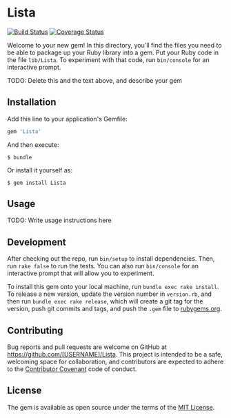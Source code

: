 # Lista

[![Build Status](https://travis-ci.org/alu0100783230/prct10.svg)](https://travis-ci.org/alu0100783230/prct10)
[![Coverage Status](https://coveralls.io/repos/alu0100783230/prct10/badge.svg?branch=master&service=github)](https://coveralls.io/github/alu0100783230/prct10?branch=master)

Welcome to your new gem! In this directory, you'll find the files you need to be able to package up your Ruby library into a gem. Put your Ruby code in the file `lib/Lista`. To experiment with that code, run `bin/console` for an interactive prompt.

TODO: Delete this and the text above, and describe your gem

## Installation

Add this line to your application's Gemfile:

```ruby
gem 'Lista'
```

And then execute:

    $ bundle

Or install it yourself as:

    $ gem install Lista

## Usage

TODO: Write usage instructions here

## Development

After checking out the repo, run `bin/setup` to install dependencies. Then, run `rake false` to run the tests. You can also run `bin/console` for an interactive prompt that will allow you to experiment.

To install this gem onto your local machine, run `bundle exec rake install`. To release a new version, update the version number in `version.rb`, and then run `bundle exec rake release`, which will create a git tag for the version, push git commits and tags, and push the `.gem` file to [rubygems.org](https://rubygems.org).

## Contributing

Bug reports and pull requests are welcome on GitHub at https://github.com/[USERNAME]/Lista. This project is intended to be a safe, welcoming space for collaboration, and contributors are expected to adhere to the [Contributor Covenant](contributor-covenant.org) code of conduct.


## License

The gem is available as open source under the terms of the [MIT License](http://opensource.org/licenses/MIT).


